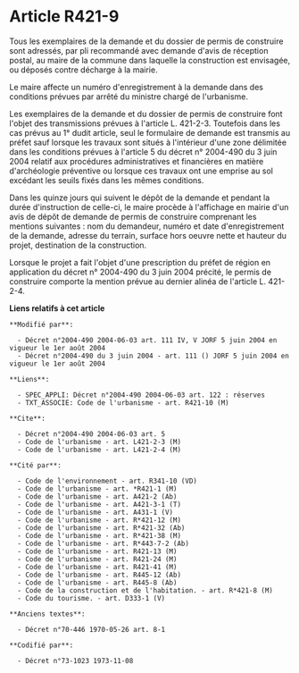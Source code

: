 # Article R421-9

Tous les exemplaires de la demande et du dossier de permis de construire sont adressés, par pli recommandé avec demande
d'avis de réception postal, au maire de la commune dans laquelle la construction est envisagée, ou déposés contre décharge à
la mairie.

Le maire affecte un numéro d'enregistrement à la demande dans des conditions prévues par arrêté du ministre chargé de
l'urbanisme.

Les exemplaires de la demande et du dossier de permis de construire font l'objet des transmissions prévues à l'article L.
421-2-3. Toutefois dans les cas prévus au 1° dudit article, seul le formulaire de demande est transmis au préfet sauf lorsque
les travaux sont situés à l'intérieur d'une zone délimitée dans les conditions prévues à l'article 5 du décret n° 2004-490 du
3 juin 2004 relatif aux procédures administratives et financières en matière d'archéologie préventive ou lorsque ces travaux
ont une emprise au sol excédant les seuils fixés dans les mêmes conditions.

Dans les quinze jours qui suivent le dépôt de la demande et pendant la durée d'instruction de celle-ci, le maire procède à
l'affichage en mairie d'un avis de dépôt de demande de permis de construire comprenant les mentions suivantes : nom du
demandeur, numéro et date d'enregistrement de la demande, adresse du terrain, surface hors oeuvre nette et hauteur du projet,
destination de la construction.

Lorsque le projet a fait l'objet d'une prescription du préfet de région en application du décret n° 2004-490 du 3 juin 2004
précité, le permis de construire comporte la mention prévue au dernier alinéa de l'article L. 421-2-4.

**Liens relatifs à cet article**

	**Modifié par**:

	  - Décret n°2004-490 2004-06-03 art. 111 IV, V JORF 5 juin 2004 en vigueur le 1er août 2004
	  - Décret n°2004-490 du 3 juin 2004 - art. 111 () JORF 5 juin 2004 en vigueur le 1er août 2004

	**Liens**:

	  - SPEC_APPLI: Décret n°2004-490 2004-06-03 art. 122 : réserves
	  - TXT_ASSOCIE: Code de l'urbanisme - art. R421-10 (M)

	**Cite**:

	  - Décret n°2004-490 2004-06-03 art. 5
	  - Code de l'urbanisme - art. L421-2-3 (M)
	  - Code de l'urbanisme - art. L421-2-4 (M)

	**Cité par**:

	  - Code de l'environnement - art. R341-10 (VD)
	  - Code de l'urbanisme - art. *R421-1 (M)
	  - Code de l'urbanisme - art. A421-2 (Ab)
	  - Code de l'urbanisme - art. A421-3-1 (T)
	  - Code de l'urbanisme - art. A431-1 (V)
	  - Code de l'urbanisme - art. R*421-12 (M)
	  - Code de l'urbanisme - art. R*421-32 (Ab)
	  - Code de l'urbanisme - art. R*421-38 (M)
	  - Code de l'urbanisme - art. R*443-7-2 (Ab)
	  - Code de l'urbanisme - art. R421-13 (M)
	  - Code de l'urbanisme - art. R421-24 (M)
	  - Code de l'urbanisme - art. R421-41 (M)
	  - Code de l'urbanisme - art. R445-12 (Ab)
	  - Code de l'urbanisme - art. R445-8 (Ab)
	  - Code de la construction et de l'habitation. - art. R*421-8 (M)
	  - Code du tourisme. - art. D333-1 (V)

	**Anciens textes**:

	  - Décret n°70-446 1970-05-26 art. 8-1

	**Codifié par**:

	  - Décret n°73-1023 1973-11-08
